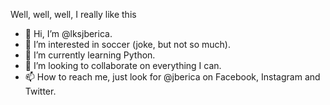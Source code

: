 Well, well, well, I really like this

- 👋 Hi, I’m @lksjberica.
- 👀 I’m interested in soccer (joke, but not so much).
- 🌱 I’m currently learning Python.
- 💞️ I’m looking to collaborate on everything I can.
- 📫 How to reach me, just look for @jberica on Facebook, Instagram and Twitter.

<!---
lksjberica/lksjberica is a ✨ special ✨ repository because its `README.md` (this file) appears on your GitHub profile.
You can click the Preview link to take a look at your changes.
--->
